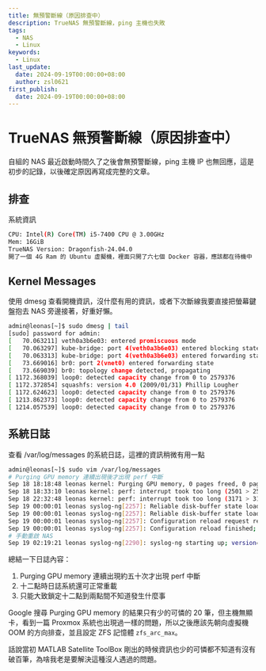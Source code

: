 ```yaml
---
title: 無預警斷線（原因排查中）
description: TrueNAS 無預警斷線，ping 主機也失敗
tags:
  - NAS
  - Linux
keywords:
  - Linux
last_update:
  date: 2024-09-19T00:00:00+08:00
  author: zsl0621
first_publish:
  date: 2024-09-19T00:00:00+08:00
---
```


# TrueNAS 無預警斷線（原因排查中）
自組的 NAS 最近啟動時間久了之後會無預警斷線，ping 主機 IP 也無回應，這是初步的記錄，以後確定原因再寫成完整的文章。

## 排查
系統資訊
```sh
CPU: Intel(R) Core(TM) i5-7400 CPU @ 3.00GHz
Mem: 16GiB
TrueNAS Version: Dragonfish-24.04.0
開了一個 4G Ram 的 Ubuntu 虛擬機，裡面只開了六七個 Docker 容器，應該都在待機中
```

## Kernel Messages
使用 dmesg 查看開機資訊，沒什麼有用的資訊，或者下次斷線我要直接把螢幕鍵盤抱去 NAS 旁邊接著，好重好懶。

```sh
admin@leonas[~]$ sudo dmesg | tail
[sudo] password for admin: 
[   70.063211] veth0a3b6e03: entered promiscuous mode
[   70.063297] kube-bridge: port 4(veth0a3b6e03) entered blocking state
[   70.063313] kube-bridge: port 4(veth0a3b6e03) entered forwarding state
[   73.669016] br0: port 2(vnet0) entered forwarding state
[   73.669039] br0: topology change detected, propagating
[ 1172.368039] loop0: detected capacity change from 0 to 2579376
[ 1172.372854] squashfs: version 4.0 (2009/01/31) Phillip Lougher
[ 1172.624623] loop0: detected capacity change from 0 to 2579376
[ 1213.862373] loop0: detected capacity change from 0 to 2579376
[ 1214.057539] loop0: detected capacity change from 0 to 2579376
```

## 系統日誌
查看 /var/log/messages 的系統日誌，這裡的資訊稍微有用一點

```sh {3}
admin@leonas[~]$ sudo vim /var/log/messages
# Purging GPU memory 連續出現後才出現 perf 中斷
Sep 18 18:18:48 leonas kernel: Purging GPU memory, 0 pages freed, 0 pages still pinned, 1 pages left available.
Sep 18 18:33:10 leonas kernel: perf: interrupt took too long (2501 > 2500), lowering kernel.perf_event_max_sample_rate to 79750
Sep 18 22:32:48 leonas kernel: perf: interrupt took too long (3171 > 3126), lowering kernel.perf_event_max_sample_rate to 63000
Sep 19 00:00:01 leonas syslog-ng[2257]: Reliable disk-buffer state loaded; filename='/audit/syslog-ng-00000.rqf', number_of_messages='0'
Sep 19 00:00:01 leonas syslog-ng[2257]: Reliable disk-buffer state loaded; filename='/audit/syslog-ng-00001.rqf', number_of_messages='0'
Sep 19 00:00:01 leonas syslog-ng[2257]: Configuration reload request received, reloading configuration;
Sep 19 00:00:01 leonas syslog-ng[2257]: Configuration reload finished;
# 手動重啟 NAS
Sep 19 02:19:21 leonas syslog-ng[2290]: syslog-ng starting up; version='3.38.'1
```

總結一下日誌內容：

1. Purging GPU memory 連續出現約五十次才出現 perf 中斷
2. 十二點時日誌系統還可正常重載
3. 只能大致鎖定十二點到兩點間不知道發生什麼事

Google 搜尋 Purging GPU memory 的結果只有少的可憐的 20 筆，但主機無顯卡，看到一篇 Proxmox 系統也出現過一樣的問題，所以之後應該先朝向虛擬機 OOM 的方向排查，並且設定 ZFS 記憶體 `zfs_arc_max`。

話說當初 MATLAB Satellite ToolBox 剛出的時候資訊也少的可憐都不知道有沒有破百筆，為啥我老是要解決這種沒人遇過的問題。